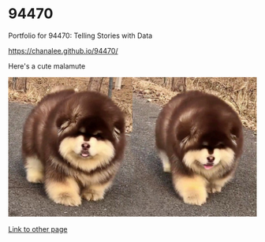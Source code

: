 # 94470
Portfolio for 94470: Telling Stories with Data

https://chanalee.github.io/94470/

Here's a cute malamute

![Explanation of data viz](Images/malamute.jpeg)

[Link to other page](/page2.md)


